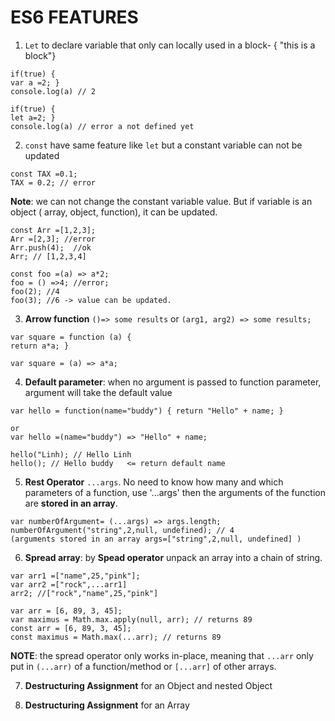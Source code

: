 # ES6 FEATURES 


1. `Let` to declare variable that only can locally used in a block- { "this is a block"}

```
if(true) {
var a =2; }
console.log(a) // 2

if(true) {
let a=2; }
console.log(a) // error a not defined yet
```

2. `const` have same feature like `let` but a constant variable can not be updated

```
const TAX =0.1;
TAX = 0.2; // error
```

**Note**: we can not change the constant variable value. But if variable is an object ( array, object, function), it can be updated. 
```
const Arr =[1,2,3];
Arr =[2,3]; //error
Arr.push(4);  //ok
Arr; // [1,2,3,4]

const foo =(a) => a*2;
foo = () =>4; //error;
foo(2); //4
foo(3); //6 -> value can be updated.
```

3. **Arrow function** `()=> some results` or `(arg1, arg2) => some results;`

```
var square = function (a) {
return a*a; }

var square = (a) => a*a;
```

4. **Default parameter**: when no argument is passed to function parameter, argument will take the default value

```
var hello = function(name="buddy") { return "Hello" + name; }

or 
var hello =(name="buddy") => "Hello" + name;

hello("Linh); // Hello Linh
hello(); // Hello buddy   <= return default name
```
5. **Rest Operator** `...args`. No need to know how many and which parameters of a function, use '...args' then the arguments of the function are **stored in an array**.

```
var numberOfArgument= (...args) => args.length;
numberOfArgument("string",2,null, undefined); // 4   
(arguments stored in an array args=["string",2,null, undefined] )
```

6. **Spread array**: by **Spead operator** unpack an array into a chain of string. 
```
var arr1 =["name",25,"pink"];
var arr2 =["rock",...arr1] 
arr2; //["rock","name",25,"pink"]

var arr = [6, 89, 3, 45];
var maximus = Math.max.apply(null, arr); // returns 89
const arr = [6, 89, 3, 45];
const maximus = Math.max(...arr); // returns 89
```
**NOTE**: the spread operator only works in-place, meaning that `...arr` only put in `(...arr)` of a function/method or `[...arr]` of other arrays.


7. **Destructuring Assignment** for an Object and nested Object


8. **Destructuring Assignment** for an Array
